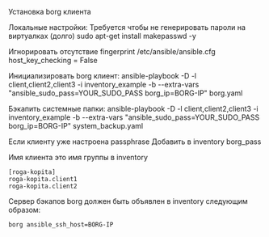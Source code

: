Установка borg клиента

Локальные настройки:
Требуется чтобы не генерировать пароли на виртуалках (долго)
sudo apt-get install makepasswd -y 

Игнорировать отсутствие fingerprint /etc/ansible/ansible.cfg
host_key_checking = False


Инициализировать borg клиент:
ansible-playbook -D -l client,client2,client3 -i inventory_example -b --extra-vars "ansible_sudo_pass=YOUR_SUDO_PASS  borg_ip=BORG-IP" borg.yaml


Бэкапить системные папки:
ansible-playbook -D -l client,client2,client3 -i inventory_example -b --extra-vars "ansible_sudo_pass=YOUR_SUDO_PASS  borg_ip=BORG-IP" system_backup.yaml

Если клиенту уже настроена passphrase 
Добавить в inventory borg_pass

Имя клиента это имя группы в inventory 
```
[roga-kopita]
roga-kopita.client1
roga-kopita.client2
```
Сервер бэкапов borg должен быть объявлен в inventory следующим образом: 

```borg ansible_ssh_host=BORG-IP```
